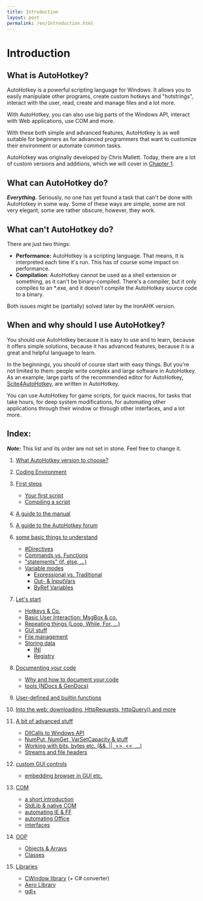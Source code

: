 ```yaml
---
title: Introduction
layout: post
permalink: /en/Introduction.html
---
```


# Introduction

## What is AutoHotkey?
AutoHotkey is a powerful scripting language for Windows. It allows you to easily manipulate other programs, create custom hotkeys and "hotstrings", interact with the user, read, create and manage files and a lot more.

With AutoHotkey, you can also use big parts of the Windows API, interact with Web applications, use COM and more.

With these both simple and advanced features, AutoHotkey is as well suitable for beginners as for advanced programmers that want to customize their environment or automate common tasks.

AutoHotkey was originally developed by Chris Mallett. Today, there are a lot of custom versions and additions, which we will cover in [Chapter 1](What-Version-To-Choose.html).

## What can AutoHotkey do?
***Everything.*** Seriously, no one has yet found a task that can't be done with AutoHotkey in some way. Some of these ways are simple, some are not very elegant, some are rather obscure, however, they work.

## What can't AutoHotkey do?
There are just two things:
* **Performance:** AutoHotkey is a scripting language. That means, it is interpreted each time it's run. This has of course some impact on performance.
* **Compilation**: AutoHotkey cannot be used as a shell extension or something, as it can't be binary-compiled. There's a compiler, but it only compiles to an \*.exe, and it doesn't compile the AutoHotkey source code to a binary.

Both issues might be (partially) solved later by the IronAHK version.


## When and why should I use AutoHotkey?
You should use AutoHotkey because it is easy to use and to learn, because it offers simple solutions, because it has advanced features, because it is a great and helpful language to learn.

In the beginnings, you should of course start with easy things. But you're not limited to them: people write complex and large software in AutoHotkey. As an example, large parts of the recommended editor for AutoHotkey, [Scite4AutoHotkey](), are written in AutoHotkey.

You can use AutoHotkey for game scripts, for quick macros, for tasks that take hours, for deep system modifications, for automating other applications through their window or through other interfaces, and a lot more.

## Index:
***Note:*** This list and its order are not set in stone. Feel free to change it.

1. [What AutoHotkey version to choose?](What-Version-To-Choose.html)
2. [Coding Environment](Coding-Environment.html)
3. [First steps]()
	- [Your first script]()
	- [Compiling a script](Compiling.html)

4. [A guide to the manual](Guide-Manual.html)
5. [A guide to the AutoHotkey forum]()

6. [some basic things to understand](Basic-Concepts.html)
	- [#Directives](Directives.html)
	- [Commands vs. Functions]()
	- ["statements" (if, else, ...)]()
	- [Variable modes]()
		- [Expressional vs. Traditional]()
		- [Out- & InputVars]()
		- [ByRef Variables]()

7. [Let's start]()
	- [Hotkeys & Co.]()
	- [Basic User Interaction: MsgBox & co.]()
	- [Repeating things (Loop, While, For, ...)]()
	- [GUI stuff]()
	- [File management]()
	- [Storing data]()
		- [INI]()
		- [Registry]()

10. [Documenting your code]()
	- [Why and how to document your code]()
	- [tools (NDocs & GenDocs)]()

11. [User-defined and builtin functions]()

12. [Into the web: downloading, HttpRequests, httpQuery() and more]()

13. [A bit of advanced stuff]()
	- [DllCalls to Windows API]()
	- [NumPut, NumGet, VarSetCapacity & stuff]()
	- [Working with bits, bytes etc. (&&, ||, >>, <<, ...)]()
	- [Streams and file headers]()

14. [custom GUI controls]()

	- [embedding browser in GUI etc.]()

15. [COM]()
	- [a short introduction]()
	- [StdLib & native COM]()
	- [automating IE & FF]()
	- [automating Office]()
	- [interfaces]()

16. [OOP]()
	- [Objects & Arrays]()
	- [Classes]()

17. [Libraries]()
    - [CWindow library]() (+ C# converter)
    - [Aero Library]()
    - [gdi+]()
